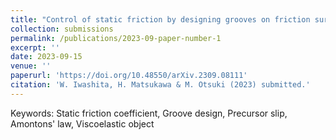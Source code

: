 ```yaml
---
title: "Control of static friction by designing grooves on friction surface"
collection: submissions
permalink: /publications/2023-09-paper-number-1
excerpt: ''
date: 2023-09-15
venue: ''
paperurl: 'https://doi.org/10.48550/arXiv.2309.08111'
citation: 'W. Iwashita, H. Matsukawa & M. Otsuki (2023) submitted.'
---
```


Keywords: Static friction coefficient, Groove design, Precursor slip, Amontons' law, Viscoelastic object
